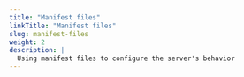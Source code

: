 ```yaml
---
title: "Manifest files"
linkTitle: "Manifest files"
slug: manifest-files
weight: 2
description: |
  Using manifest files to configure the server's behavior
---
```


